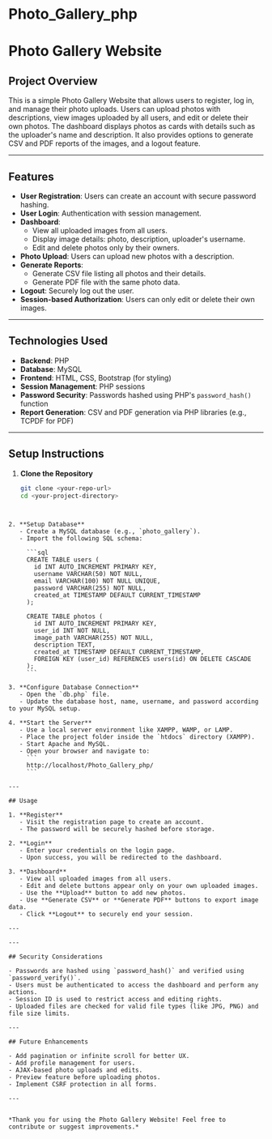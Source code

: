# Photo_Gallery_php

# Photo Gallery Website

## Project Overview

This is a simple Photo Gallery Website that allows users to register, log in, and manage their photo uploads. Users can upload photos with descriptions, view images uploaded by all users, and edit or delete their own photos. The dashboard displays photos as cards with details such as the uploader's name and description. It also provides options to generate CSV and PDF reports of the images, and a logout feature.

---

## Features

- **User Registration**: Users can create an account with secure password hashing.
- **User Login**: Authentication with session management.
- **Dashboard**:
  - View all uploaded images from all users.
  - Display image details: photo, description, uploader's username.
  - Edit and delete photos only by their owners.
- **Photo Upload**: Users can upload new photos with a description.
- **Generate Reports**:
  - Generate CSV file listing all photos and their details.
  - Generate PDF file with the same photo data.
- **Logout**: Securely log out the user.
- **Session-based Authorization**: Users can only edit or delete their own images.

---

## Technologies Used

- **Backend**: PHP
- **Database**: MySQL
- **Frontend**: HTML, CSS, Bootstrap (for styling)
- **Session Management**: PHP sessions
- **Password Security**: Passwords hashed using PHP's `password_hash()` function
- **Report Generation**: CSV and PDF generation via PHP libraries (e.g., TCPDF for PDF)

---

## Setup Instructions

1. **Clone the Repository**
   ```bash
   git clone <your-repo-url>
   cd <your-project-directory>
   ```

````


2. **Setup Database**
   - Create a MySQL database (e.g., `photo_gallery`).
   - Import the following SQL schema:

     ```sql
     CREATE TABLE users (
       id INT AUTO_INCREMENT PRIMARY KEY,
       username VARCHAR(50) NOT NULL,
       email VARCHAR(100) NOT NULL UNIQUE,
       password VARCHAR(255) NOT NULL,
       created_at TIMESTAMP DEFAULT CURRENT_TIMESTAMP
     );

     CREATE TABLE photos (
       id INT AUTO_INCREMENT PRIMARY KEY,
       user_id INT NOT NULL,
       image_path VARCHAR(255) NOT NULL,
       description TEXT,
       created_at TIMESTAMP DEFAULT CURRENT_TIMESTAMP,
       FOREIGN KEY (user_id) REFERENCES users(id) ON DELETE CASCADE
     );
     ```

3. **Configure Database Connection**
   - Open the `db.php` file.
   - Update the database host, name, username, and password according to your MySQL setup.

4. **Start the Server**
   - Use a local server environment like XAMPP, WAMP, or LAMP.
   - Place the project folder inside the `htdocs` directory (XAMPP).
   - Start Apache and MySQL.
   - Open your browser and navigate to:
     ```
     http://localhost/Photo_Gallery_php/
     ```

---

## Usage

1. **Register**
   - Visit the registration page to create an account.
   - The password will be securely hashed before storage.

2. **Login**
   - Enter your credentials on the login page.
   - Upon success, you will be redirected to the dashboard.

3. **Dashboard**
   - View all uploaded images from all users.
   - Edit and delete buttons appear only on your own uploaded images.
   - Use the **Upload** button to add new photos.
   - Use **Generate CSV** or **Generate PDF** buttons to export image data.
   - Click **Logout** to securely end your session.

---

---

## Security Considerations

- Passwords are hashed using `password_hash()` and verified using `password_verify()`.
- Users must be authenticated to access the dashboard and perform any actions.
- Session ID is used to restrict access and editing rights.
- Uploaded files are checked for valid file types (like JPG, PNG) and file size limits.

---

## Future Enhancements

- Add pagination or infinite scroll for better UX.
- Add profile management for users.
- AJAX-based photo uploads and edits.
- Preview feature before uploading photos.
- Implement CSRF protection in all forms.

---


*Thank you for using the Photo Gallery Website! Feel free to contribute or suggest improvements.*


````
